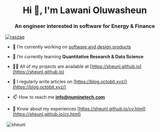 <h1 align="center">Hi 👋, I'm Lawani Oluwasheun</h1>
<h3 align="center">An engineer interested in software for Energy & Finance</h3>

<p align="left"> <a href="https://twitter.com/raszaq" target="blank"><img src="https://img.shields.io/twitter/follow/raszaq?logo=twitter&style=for-the-badge" alt="raszaq" /></a> </p>

- 🔭 I’m currently working on [software and design products](https://www.octobit.xyz/)

- 🌱 I’m currently learning **Quantitative Research & Data Science**

- 👨‍💻 All of my projects are available at [https://sheunl.github.io](https://sheunl.github.io)

- 📝 I regularly write articles on [https://blog.octobit.xyz/](https://blog.octobit.xyz/)

- 📫 How to reach me **info@numinetech.com**

- 📄 Know about my experiences [https://sheunl.github.io/cv.html](https://sheunl.github.io/cv.html)



<p>&nbsp;<img align="center" src="https://github-readme-stats.vercel.app/api?username=sheunl&show_icons=true&locale=en" alt="sheunl" /></p>


